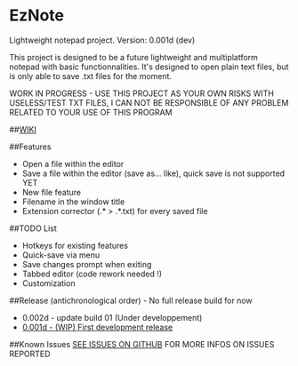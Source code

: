 # EzNote
Lightweight notepad project. Version: 0.001d (dev)

This project is designed to be a future lightweight and multiplatform notepad with basic functionnalities. It's designed to open plain text files, but is only able to save .txt files for the moment.

WORK IN PROGRESS - USE THIS PROJECT AS YOUR OWN RISKS WITH USELESS/TEST TXT FILES, I CAN NOT BE RESPONSIBLE OF ANY PROBLEM RELATED TO YOUR USE OF THIS PROGRAM

##[WIKI](https://github.com/GDRMC/EzNote/wiki)

##Features
* Open a file within the editor
* Save a file within the editor (save as... like), quick save is not supported YET
* New file feature
* Filename in the window title
* Extension corrector (.* > .*.txt) for every saved file

##TODO List
* Hotkeys for existing features
* Quick-save via menu
* Save changes prompt when exiting
* Tabbed editor (code rework needed !)
* Customization

##Release (antichronological order) - No full release build for now
* 0.002d - update build 01 (Under developpement)
* [0.001d - (WIP) First development release](https://github.com/GDRMC/EzNote/releases/tag/v0.001d)

##Known Issues
[SEE ISSUES ON GITHUB](https://github.com/GDRMC/EzNote/issues) FOR MORE INFOS ON ISSUES REPORTED
